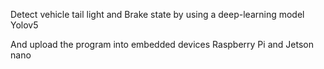 Detect vehicle tail light and Brake state by using a deep-learning model Yolov5 

And upload the program into embedded devices Raspberry Pi and Jetson nano

